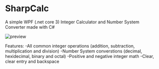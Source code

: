 # SharpCalc
A simple WPF (.net core 3) Integer Calculator and Number System Converter made with C#

![preview](https://i.imgur.com/UlB6nG7.png)

Features:
-All common integer operations (addition, subtraction, multiplication and division)
-Number System converstions (decimal, hexidecimal, binary and octal)
-Positive and negative integer math
-Clear, clear entry and backspace
